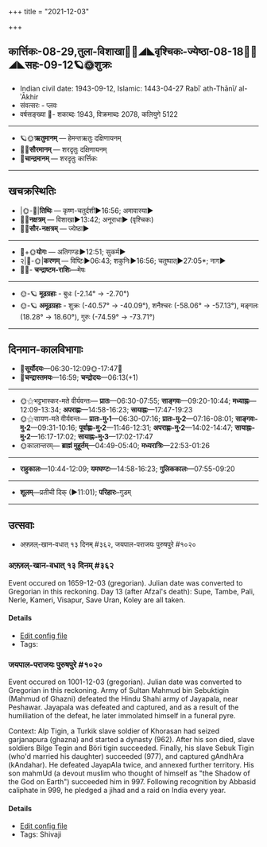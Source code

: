 +++
title = "2021-12-03"

+++
## कार्त्तिकः-08-29,तुला-विशाखा🌛🌌◢◣वृश्चिकः-ज्येष्ठा-08-18🌌🌞◢◣सहः-09-12🪐🌞शुक्रः
- Indian civil date: 1943-09-12, Islamic: 1443-04-27 Rabīʿ ath-Thānī/ al-ʾĀkhir
- संवत्सरः - प्लवः
- वर्षसङ्ख्या 🌛- शकाब्दः 1943, विक्रमाब्दः 2078, कलियुगे 5122
___________________
- 🪐🌞**ऋतुमानम्** — हेमन्तऋतुः दक्षिणायनम्
- 🌌🌞**सौरमानम्** — शरदृतुः दक्षिणायनम्
- 🌛**चान्द्रमानम्** — शरदृतुः कार्त्तिकः
___________________


## खचक्रस्थितिः
- |🌞-🌛|**तिथिः** — कृष्ण-चतुर्दशी►16:56; अमावास्या►  
- 🌌🌛**नक्षत्रम्** — विशाखा►13:42; अनूराधा► (वृश्चिकः)  
- 🌌🌞**सौर-नक्षत्रम्** — ज्येष्ठा►  
___________________
- 🌛+🌞**योगः** — अतिगण्डः►12:51; सुकर्म►  
- २|🌛-🌞|**करणम्** — विष्टिः►06:43; शकुनिः►16:56; चतुष्पात्►27:05*; नाग►  
- 🌌🌛- **चन्द्राष्टम-राशिः**—मेषः  
___________________
- 🌞-🪐 **मूढग्रहाः** - बुधः (-2.14° → -2.70°)
- 🌞-🪐 **अमूढग्रहाः** - शुक्रः (-40.57° → -40.09°), शनैश्चरः (-58.06° → -57.13°), मङ्गलः (18.28° → 18.60°), गुरुः (-74.59° → -73.71°)
___________________


## दिनमान-कालविभागाः
- 🌅**सूर्योदयः**—06:30-12:09🌞️-17:47🌇  
- 🌛**चन्द्रास्तमयः**—16:59; **चन्द्रोदयः**—06:13(+1)  
___________________
- 🌞⚝भट्टभास्कर-मते वीर्यवन्तः— **प्रातः**—06:30-07:55; **साङ्गवः**—09:20-10:44; **मध्याह्नः**—12:09-13:34; **अपराह्णः**—14:58-16:23; **सायाह्नः**—17:47-19:23  
- 🌞⚝सायण-मते वीर्यवन्तः— **प्रातः-मु॰1**—06:30-07:16; **प्रातः-मु॰2**—07:16-08:01; **साङ्गवः-मु॰2**—09:31-10:16; **पूर्वाह्णः-मु॰2**—11:46-12:31; **अपराह्णः-मु॰2**—14:02-14:47; **सायाह्नः-मु॰2**—16:17-17:02; **सायाह्नः-मु॰3**—17:02-17:47  
- 🌞कालान्तरम्— **ब्राह्मं मुहूर्तम्**—04:49-05:40; **मध्यरात्रिः**—22:53-01:26  
___________________
- **राहुकालः**—10:44-12:09; **यमघण्टः**—14:58-16:23; **गुलिककालः**—07:55-09:20  
___________________
- **शूलम्**—प्रतीची दिक् (►11:01); **परिहारः**–गुडम्  
___________________

## उत्सवाः
- अफ़्ज़ल्-खान-वधात् १३ दिनम् #३६२, जयपाल-पराजयः पुरुषपुरे #१०२०
### अफ़्ज़ल्-खान-वधात् १३ दिनम् #३६२

Event occured on 1659-12-03 (gregorian). Julian date was converted to Gregorian in this reckoning. Day 13 (after Afzal's death): Supe, Tambe, Pali, Nerle, Kameri, Visapur, Save Uran, Koley are all taken.

#### Details
- [Edit config file](https://github.com/jyotisham/adyatithi/blob/master/mahApuruSha/xatra-later/julian/day/11/23/afzal-khAna-vadhAt_13_dinam.toml)
- Tags: 


### जयपाल-पराजयः पुरुषपुरे #१०२०

Event occured on 1001-12-03 (gregorian). Julian date was converted to Gregorian in this reckoning. Army of Sultan Mahmud bin Sebuktigin (Mahmud of Ghazni) defeated the Hindu Shahi army of Jayapala, near Peshawar. Jayapala was defeated and captured, and as a result of the humiliation of the defeat, he later immolated himself in a funeral pyre.

Context: Alp Tigin, a Turkik slave soldier of Khorasan had seized garjanapura (ghazna) and started a dynasty (962). After his son died, slave soldiers Bilge Tegin and Böri tigin succeeded. Finally, his slave Sebuk Tigin (who'd married his daughter) succeeded (977), and captured gAndhAra (kAndahar). He defeated JayapAla twice, and annexed further territory. His son mahmUd (a devout muslim who thought of himself as "the Shadow of the God on Earth") succeeded him in 997. Following recognition by Abbasid caliphate in 999, he pledged a jihad and a raid on India every year.

#### Details
- [Edit config file](https://github.com/jyotisham/adyatithi/blob/master/mahApuruSha/xatra-later/julian/day/11/27/jayapAla-parAjayaH_puruShapure.toml)
- Tags: Shivaji


